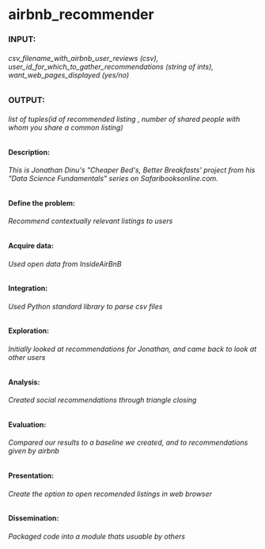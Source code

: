 # airbnb_recommender
### INPUT: 

###### csv_filename_with_airbnb_user_reviews (csv), user_id_for_which_to_gather_recommendations (string of ints), want_web_pages_displayed (yes/no)

### OUTPUT: 

###### list of tuples(id of recommended listing , number of shared people with whom you share a common listing)

#### Description:

###### This is Jonathan Dinu's "Cheaper Bed's, Better Breakfasts' project from his "Data Science Fundamentals" series on Safaribooksonline.com.

#### Define the problem: 

###### Recommend contextually relevant listings to users

#### Acquire data: 

###### Used open data from InsideAirBnB

#### Integration: 

###### Used Python standard library to parse csv files

#### Exploration: 

###### Initially looked at recommendations for Jonathan, and came back to look at other users

#### Analysis: 

###### Created social recommendations through triangle closing

#### Evaluation: 

###### Compared our results to a baseline we created, and to recommendations given by airbnb

#### Presentation:

###### Create the option to open recomended listings in web browser

#### Dissemination:

###### Packaged code into a module thats usuable by others

